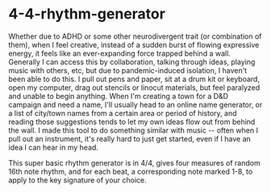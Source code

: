 # 4-4-rhythm-generator

Whether due to ADHD or some other neurodivergent trait (or combination of them), when I feel creative, instead of a sudden burst of flowing expressive energy, it feels like an ever-expanding force trapped behind a wall. Generally I can access this by collaboration, talking through ideas, playing music with others, etc, but due to pandemic-induced isolation, I haven't been able to do this. I pull out pens and paper, sit at a drum kit or keyboard, open my computer, drag out stencils or linocut materials, but feel paralyzed and unable to begin anything. When I'm creating a town for a D&D campaign and need a name, I'll usually head to an online name generator, or a list of city/town names from a certain area or period of history, and reading those suggestions tends to let my own ideas flow out from behind the wall. I made this tool to do something similar with music -- often when I pull out an instrument, it's really hard to just get started, even if I have an idea I can hear in my head.

This super basic rhythm generator is in 4/4, gives four measures of random 16th note rhythm, and for each beat, a corresponding note marked 1-8, to apply to the key signature of your choice. 
